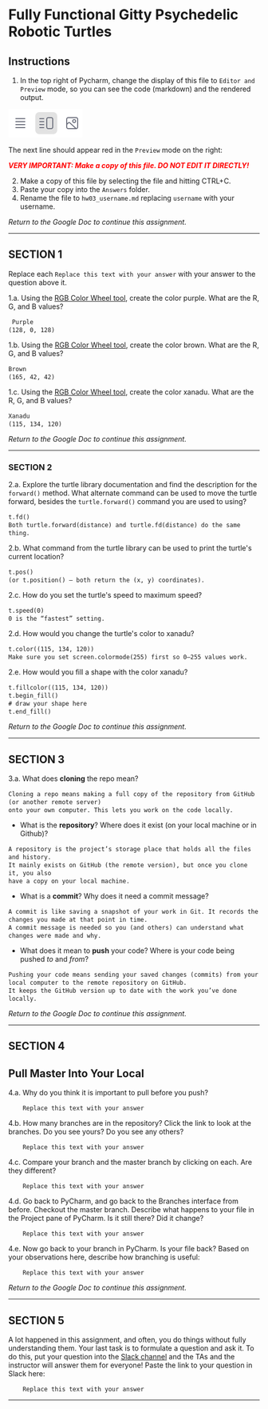 # Fully Functional Gitty Psychedelic Robotic Turtles

## Instructions

1. In the top right of Pycharm, change the display of this file to 
   `Editor and Preview` mode, so you can see the code (markdown) and the rendered output. 

![Screenshot of "Editor and Preview" mode](split_mode_markdown.png)

The next line should appear red in the `Preview` mode on the right:

**_<span style="color:red">
    VERY IMPORTANT: Make a copy of this file. DO NOT EDIT IT DIRECTLY!
</span>_**

2. Make a copy of this file by selecting the file and hitting CTRL+C. 
3. Paste your copy into the `Answers` folder.
4. Rename the file to `hw03_username.md` replacing `username` with your username.

_Return to the Google Doc to continue this assignment._

---

## SECTION 1

Replace each `Replace this text with your answer` with your answer to the question above it.

1.a. Using the [RGB Color Wheel tool](https://colorspire.com/rgb-color-wheel/), create the color purple. 
     What are the R, G, and B values?

```
 Purple
(128, 0, 128)
```

1.b. Using the [RGB Color Wheel tool](https://colorspire.com/rgb-color-wheel/), create the color brown. 
     What are the R, G, and B values? 

```
Brown
(165, 42, 42)
```

1.c. Using the [RGB Color Wheel tool](https://colorspire.com/rgb-color-wheel/), create the color xanadu. 
     What are the R, G, and B values?

```
Xanadu
(115, 134, 120)
```

_Return to the Google Doc to continue this assignment._

---

### SECTION 2

2.a. Explore the turtle library documentation and find the description for the 
     `forward()` method. What alternate command can be used to move the turtle forward, 
     besides the `turtle.forward()` command you are used to using?

```
t.fd()
Both turtle.forward(distance) and turtle.fd(distance) do the same thing.

```

2.b. What command from the turtle library can be used to print the turtle's current 
   location?
   
```
t.pos()
(or t.position() — both return the (x, y) coordinates).
```

2.c. How do you set the turtle's speed to maximum speed?
   
```
t.speed(0)
0 is the “fastest” setting.
```

2.d. How would you change the turtle's color to xanadu? 

```
t.color((115, 134, 120))
Make sure you set screen.colormode(255) first so 0–255 values work.
```

2.e. How would you fill a shape with the color xanadu?

```
t.fillcolor((115, 134, 120))
t.begin_fill()
# draw your shape here
t.end_fill()
```

_Return to the Google Doc to continue this assignment._

---

## SECTION 3

3.a. What does **cloning** the repo mean?

```
Cloning a repo means making a full copy of the repository from GitHub (or another remote server) 
onto your own computer. This lets you work on the code locally.

```


- What is the **repository**? Where does it exist (on your local machine or in Github)?

```
A repository is the project’s storage place that holds all the files and history. 
It mainly exists on GitHub (the remote version), but once you clone it, you also 
have a copy on your local machine.

```


- What is a **commit**? Why does it need a commit message?

```
A commit is like saving a snapshot of your work in Git. It records the changes you made at that point in time. 
A commit message is needed so you (and others) can understand what changes were made and why.

```


- What does it mean to **push** your code? Where is your code being pushed _to_ and _from_?

```
Pushing your code means sending your saved changes (commits) from your local computer to the remote repository on GitHub. 
It keeps the GitHub version up to date with the work you’ve done locally.

```

_Return to the Google Doc to continue this assignment._

---

## SECTION 4

## Pull Master Into Your Local

4.a. Why do you think it is important to pull before you push?

```
    Replace this text with your answer
```

4.b. How many branches are in the repository?
     Click the link to look at the branches. Do you see yours? Do you see any others? 

```
    Replace this text with your answer
```


4.c. Compare your branch and the master branch by clicking on each. Are they different?

```
    Replace this text with your answer
```


4.d. Go back to PyCharm, and go back to the Branches interface from before. Checkout the 
     master branch. Describe what happens to your file in the Project pane of PyCharm. Is it still 
     there? Did it change?

```
    Replace this text with your answer
```


4.e. Now go back to your branch in PyCharm. Is your file back? Based on your observations
     here, describe how branching is useful:

```
    Replace this text with your answer
```

_Return to the Google Doc to continue this assignment._

---

## SECTION 5

A lot happened in this assignment, and often, you do things without fully understanding them. Your last task is to 
formulate a question and ask it. To do this, put your question into the [Slack channel](https://bereacs.slack.com/archives/C3QACGH8R) and the TAs and the 
instructor will answer them for everyone! Paste the link to your question in Slack here:

```
    Replace this text with your answer
```

---
